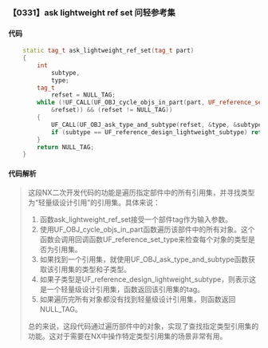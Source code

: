 ### 【0331】ask lightweight ref set 问轻参考集

#### 代码

```cpp
    static tag_t ask_lightweight_ref_set(tag_t part)  
    {  
        int  
            subtype,  
            type;  
        tag_t  
            refset = NULL_TAG;  
        while (!UF_CALL(UF_OBJ_cycle_objs_in_part(part, UF_reference_set_type,  
            &refset)) && (refset != NULL_TAG))  
        {  
            UF_CALL(UF_OBJ_ask_type_and_subtype(refset, &type, &subtype));  
            if (subtype == UF_reference_design_lightweight_subtype) return refset;  
        }  
        return NULL_TAG;  
    }

```

#### 代码解析

> 这段NX二次开发代码的功能是遍历指定部件中的所有引用集，并寻找类型为“轻量级设计引用”的引用集。具体来说：
>
> 1. 函数ask_lightweight_ref_set接受一个部件tag作为输入参数。
> 2. 使用UF_OBJ_cycle_objs_in_part函数遍历该部件中的所有对象。这个函数会调用回调函数UF_reference_set_type来检查每个对象的类型是否为引用集。
> 3. 如果找到一个引用集，就使用UF_OBJ_ask_type_and_subtype函数获取该引用集的类型和子类型。
> 4. 如果子类型是UF_reference_design_lightweight_subtype，则表示这是一个轻量级设计引用集，函数返回该引用集的tag。
> 5. 如果遍历完所有对象都没有找到轻量级设计引用集，则函数返回NULL_TAG。
>
> 总的来说，这段代码通过遍历部件中的对象，实现了查找指定类型引用集的功能。这对于需要在NX中操作特定类型引用集的场景非常有用。
>
